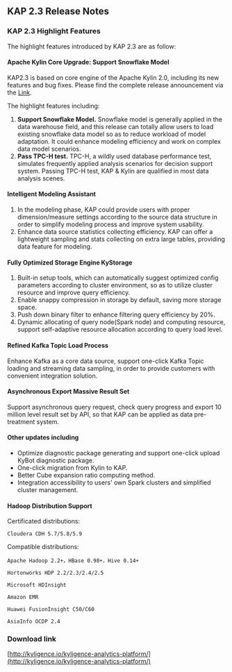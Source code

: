 ## 	KAP 2.3 Release Notes

### KAP 2.3 Highlight Features

The highlight features introduced by KAP 2.3 are as follow:

#### Apache Kylin Core Upgrade: Support Snowflake Model

KAP2.3 is based on core engine of the Apache Kylin 2.0, including its new features and bug fixes. Please find the complete release announcement via the [Link](http://kylin.apache.org/blog/2017/02/25/v2.0.0-beta-ready/). 

The highlight features including:

1. **Support Snowflake Model.** Snowflake model is generally applied in the data warehouse field, and this release can totally allow users to load existing snowflake data model so as to reduce workload of model adaptation. It could enhance modeling efficiency and work on complex data model scenarios. 
2. **Pass TPC-H test.** TPC-H, a wildly used database performance test, simulates frequently applied analysis scenarios for decision support system. Passing TPC-H test, KAP & Kylin are qualified in most data analysis scenes.

#### Intelligent Modeling Assistant

1. In the modeling phase, KAP could provide users with proper dimension/measure settings according to the source data structure in order to simplify modeling process and improve system usability. 
2. Enhance data source statistics collecting efficiency. KAP can offer a lightweight sampling and stats collecting on extra large tables, providing data feature for modeling.

#### Fully Optimized Storage Engine KyStorage

1. Built-in setup tools, which can automatically suggest optimized config parameters according to cluster environment, so as to utilize cluster resource and improve query efficiency.
2. Enable snappy compression in storage by default, saving more storage space.
3. Push down binary filter to enhance filtering query efficiency by 20%.
4. Dynamic allocating of query node(Spark node) and computing resource, support self-adaptive resource allocation according to query load level.

#### Refined Kafka Topic Load Process

Enhance Kafka as a core data source, support one-click Kafka Topic loading and streaming data sampling, in order to provide customers with convenient integration solution.  

#### Asynchronous Export Massive Result Set

Support asynchronous query request, check query progress and export 10 million level result set by API, so that KAP can be applied as data pre-treatment system.


#### Other updates including

- Optimize diagnostic package generating and support one-click upload KyBot diagnostic package.
- One-click migration from Kylin to KAP.
- Better Cube expansion ratio computing method.
- Integration accessibility to users' own Spark clusters and simplified cluster management.



#### Hadoop Distribution Support

  Certificated distributions:

    Cloudera CDH 5.7/5.8/5.9

  Compatible distributions:
    
    Apache Hadoop 2.2+，HBase 0.98+，Hive 0.14+
  	
    Hortonworks HDP 2.2/2.3/2.4/2.5
  	
    Microsoft HDInsight
    
    Amazon EMR
  	
    Huawei FusionInsight C50/C60
  	
    AsiaInfo OCDP 2.4

### Download link

[http://kyligence.io/kyligence-analytics-platform/](http://kyligence.io/kyligence-analytics-platform/)


